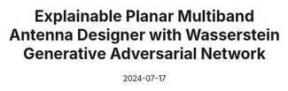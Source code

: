 ---
title: "Explainable Planar Multiband Antenna Designer with Wasserstein Generative Adversarial Network"
collection: publications
category: conferences
permalink: /publication/2024-07-17-Antenna
date: 2024-07-17
# link: "https://ieeexplore.ieee.org/document/9527893"
# paperurl: 'http://hoinjung.github.io/files/pdf/research/Boundary_Enhancement__Accepted_.pdf'
# github: https://github.com/hin1115/Boundary_Enhanced_Building_Extraction
citation: '<b>H.Jung</b>, V.C.D.Nascimento, H.Liu, X.Wang, C.K.Koh, and D.Jiao <i>IEEE International Symposium on Antennas and Propagation, 2024</i>'
---
